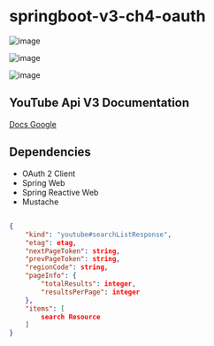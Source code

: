 # springboot-v3-ch4-oauth

![image](https://github.com/mario1980miranda/springboot-v3-ch4-oauth/assets/13603605/58e48e62-d0d1-47c8-aa23-39d3699006d5)

![image](https://github.com/mario1980miranda/springboot-v3-ch4-oauth/assets/13603605/8aa34940-e752-4b84-a91e-5dd8178e43bf)

![image](https://github.com/mario1980miranda/springboot-v3-ch4-oauth/assets/13603605/5229925c-b4bb-4dab-84c2-708cbabcdd79)

## YouTube Api V3 Documentation

[Docs Google](https://developers.google.com/youtube/v3/docs/videos/list)

## Dependencies

- OAuth 2 Client
- Spring Web
- Spring Reactive Web
- Mustache

## 

```json
{
	"kind": "youtube#searchListResponse",
	"etag": etag,
	"nextPageToken": string,
	"prevPageToken": string,
	"regionCode": string,
	"pageInfo": {
		"totalResults": integer,
		"resultsPerPage": integer
	},
	"items": [
		search Resource
	]
}
```
